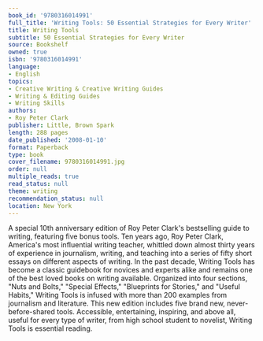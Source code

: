 ```yaml
---
book_id: '9780316014991'
full_title: 'Writing Tools: 50 Essential Strategies for Every Writer'
title: Writing Tools
subtitle: 50 Essential Strategies for Every Writer
source: Bookshelf
owned: true
isbn: '9780316014991'
language:
- English
topics:
- Creative Writing & Creative Writing Guides
- Writing & Editing Guides
- Writing Skills
authors:
- Roy Peter Clark
publisher: Little, Brown Spark
length: 288 pages
date_published: '2008-01-10'
format: Paperback
type: book
cover_filename: 9780316014991.jpg
order: null
multiple_reads: true
read_status: null
theme: writing
recommendation_status: null
location: New York
---
```

A special 10th anniversary edition of Roy Peter Clark's bestselling guide to writing, featuring five bonus tools.
Ten years ago, Roy Peter Clark, America's most influential writing teacher, whittled down almost thirty years of experience in journalism, writing, and teaching into a series of fifty short essays on different aspects of writing. In the past decade, Writing Tools has become a classic guidebook for novices and experts alike and remains one of the best loved books on writing available.
Organized into four sections, "Nuts and Bolts," "Special Effects," "Blueprints for Stories," and "Useful Habits," Writing Tools is infused with more than 200 examples from journalism and literature. This new edition includes five brand new, never-before-shared tools.
Accessible, entertaining, inspiring, and above all, useful for every type of writer, from high school student to novelist, Writing Tools is essential reading.
